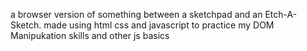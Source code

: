 a browser version of something between a sketchpad and an Etch-A-Sketch.
 made using html css and javascript to practice my DOM Manipukation skills and other js basics
 
